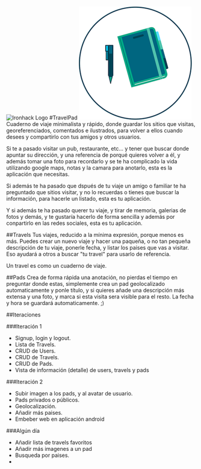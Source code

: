 ![Ironhack Logo](https://i.imgur.com/1QgrNNw.png)
#TravelPad
![TravelPad Logo](./README/TravelPad_Icon_300.png)
Cuaderno de viaje minimalista y rápido, donde guardar los sitios que visitas, georeferenciados, comentados e ilustrados, para volver a ellos cuando desees y compartirlo con tus amigos y otros usuarios.

Si te a pasado visitar un pub, restaurante, etc... y tener que buscar donde apuntar su dirección, y una referencia de porqué quieres volver a él, y además tomar una foto para recordarlo y se te ha complicado la vida utilizando google maps, notas y la camara para anotarlo, esta es la aplicación que necesitas.

Si además te ha pasado que dspués de tu viaje un amigo o familiar te ha preguntado que sitios visitar, y no lo recuerdas o tienes que buscar la información, para hacerle un listado, esta es tu aplicación.

Y si además te ha pasado querer tu viaje, y tirar de memoria, galerias de fotos y demás, y te gustaría hacerlo de forma sencilla y además por conpartirlo en las redes sociales, esta es tu aplicación.

##Travels
Tus viajes, reducido a la mínima expresión, porque menos es más.
Puedes crear un nuevo viaje y hacer una paqueña, o no tan pequeña descripción de tu viaje, ponerle fecha, y listar los paises que vas a visitar. Eso ayudará a otros a buscar "tu travel" para usarlo de referencia.

Un travel es como un cuaderno de viaje.

##Pads
Crea de forma rápida una anotación, no pierdas el tiempo en preguntar donde estas, simplemente crea un pad geolocalizado automaticamente y ponle título, y si quieres añade una descripción más extensa y una foto, y marca si esta visita sera visible para el resto. La fecha y hora se guardará automaticamente. ;)

##Iteraciones

###Iteración 1
- Signup, login y logout.
- Lista de Travels.
- CRUD de Users.
- CRUD de Travels.
- CRUD de Pads.
- Vista de información (detalle) de users, travels y pads

###Iteración 2
- Subir imagen a los pads, y al avatar de usuario.
- Pads privados o públicos.
- Geolocalización.
- Añadir más paises.
- Embeber web en aplicación android

###Algún día
- Añadir lista de travels favoritos
- Añadir más imagenes a un pad
- Busqueda por paises.
- 
